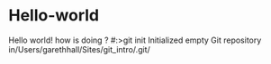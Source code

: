 Hello-world
===========

Hello world! how is doing ?
#:>git init
Initialized empty Git repository in/Users/garethhall/Sites/git_intro/.git/





